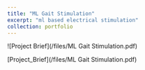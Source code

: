 ```yaml
---
title: "ML Gait Stimulation"
excerpt: "ml based electrical stimulation"
collection: portfolio
---
```


![Project Brief](/files/ML Gait Stimulation.pdf)

[Project_Brief](/files/ML Gait Stimulation.pdf)